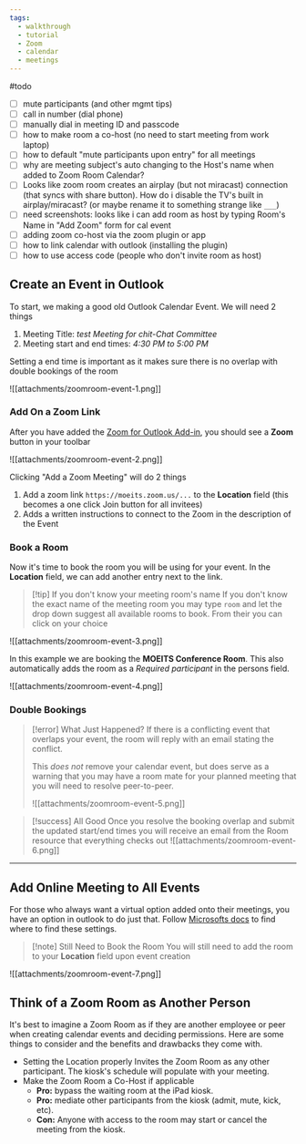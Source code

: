 ```yaml
---
tags:
  - walkthrough
  - tutorial
  - Zoom
  - calendar
  - meetings
---
```

#todo 
- [ ] mute participants (and other mgmt tips)
- [ ] call in number (dial phone)
- [ ] manually dial in meeting ID and passcode
- [ ] how to make room a co-host (no need to start meeting from work laptop)
- [ ] how to default "mute participants upon entry" for all meetings
- [ ] why are meeting subject's auto changing to the Host's name when added to Zoom Room Calendar?
- [ ] Looks like zoom room creates an airplay (but not miracast) connection (that syncs with share button). How do i disable the TV's built in airplay/miracast? (or maybe rename it to something strange like `___`)
- [ ] need screenshots: looks like i can add room as host by typing Room's Name in "Add Zoom" form for cal event
- [ ] adding zoom co-host via the zoom plugin or app
- [ ] how to link calendar with outlook (installing the plugin)
- [ ] how to use access code (people who don't invite room as host)

## Create an Event in Outlook
To start, we making a good old Outlook Calendar Event. We will need 2 things
1. Meeting Title: *test Meeting for chit-Chat Committee*
2. Meeting start and end times: *4:30 PM to 5:00 PM*

Setting a end time is important as it makes sure there is no overlap with double bookings of the room

![[attachments/zoomroom-event-1.png]]

### Add On a Zoom Link
After you have added the [Zoom for Outlook Add-in](https://appsource.microsoft.com/en-us/product/office/WA104381712?src=office&corrid=cd258da5-f6dd-35f4-3cd9-383fd4e1fdc9&omexanonuid=&referralurl=), you should see a **Zoom** button in your toolbar

![[attachments/zoomroom-event-2.png]]

Clicking "Add a Zoom Meeting" will do 2 things

1. Add a zoom link `https://moeits.zoom.us/...` to the **Location** field (this becomes a one click Join button for all invitees)
2. Adds a written instructions to connect to the Zoom in the description of the Event
### Book a Room
Now it's time to book the room you will be using for your event. In the **Location** field, we can add another entry next to the link. 

> [!tip] If you don't know your meeting room's name
> If you don't know the exact name of the meeting room you may type `room` and let the drop down suggest all available rooms to book. From their you can click on your choice

![[attachments/zoomroom-event-3.png]]

In this example we are booking the **MOEITS Conference Room**. This also automatically adds the room as a *Required participant* in the persons field. 

![[attachments/zoomroom-event-4.png]]

### Double Bookings
> [!error] What Just Happened?
> If there is a conflicting event that overlaps your event, the room will reply with an email stating the conflict. 
> 
> This *does not* remove your calendar event, but does serve as a warning that you may have a room mate for your planned meeting that you will need to resolve peer-to-peer.
> 
> ![[attachments/zoomroom-event-5.png]]

> [!success] All Good
> Once you resolve the booking overlap and submit the updated start/end times you will receive an email from the Room resource that everything checks out
![[attachments/zoomroom-event-6.png]]

---
## Add Online Meeting to All Events
For those who always want a virtual option added onto their meetings, you have an option in outlook to do just that. Follow [Microsofts docs](https://support.microsoft.com/en-gb/office/make-every-meeting-online-70f9bda0-fd29-498b-9757-6709cc1c73f0#os_type=windows) to find where to find these settings.

> [!note] Still Need to Book the Room
> You will still need to add the room to your **Location** field upon event creation

![[attachments/zoomroom-event-7.png]]

## Think of a Zoom Room as Another Person
It's best to imagine a Zoom Room as if they are another employee or peer when creating calendar events and deciding permissions. Here are some things to consider and the benefits and drawbacks they come with. 

- Setting the Location properly Invites the Zoom Room as any other participant. The kiosk's schedule will populate with your meeting. 
- Make the Zoom Room a Co-Host if applicable
	- **Pro:** bypass the waiting room at the iPad kiosk. 
	- **Pro:** mediate other participants from the kiosk (admit, mute, kick, etc).
	- **Con:** Anyone with access to the room may start or cancel the meeting from the kiosk. 